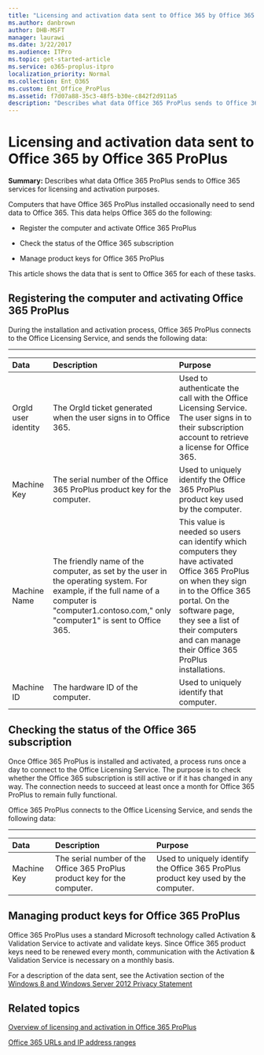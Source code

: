 ```yaml
---
title: "Licensing and activation data sent to Office 365 by Office 365 ProPlus"
ms.author: danbrown
author: DHB-MSFT
manager: laurawi
ms.date: 3/22/2017
ms.audience: ITPro
ms.topic: get-started-article
ms.service: o365-proplus-itpro
localization_priority: Normal
ms.collection: Ent_O365
ms.custom: Ent_Office_ProPlus
ms.assetid: f7d07a88-35c3-48f5-b30e-c842f2d911a5
description: "Describes what data Office 365 ProPlus sends to Office 365 services for licensing and activation purposes."
---
```


# Licensing and activation data sent to Office 365 by Office 365 ProPlus

 **Summary:** Describes what data Office 365 ProPlus sends to Office 365 services for licensing and activation purposes.
  
Computers that have Office 365 ProPlus installed occasionally need to send data to Office 365. This data helps Office 365 do the following:
  
- Register the computer and activate Office 365 ProPlus
    
- Check the status of the Office 365 subscription
    
- Manage product keys for Office 365 ProPlus
    
This article shows the data that is sent to Office 365 for each of these tasks.
  
## Registering the computer and activating Office 365 ProPlus
<a name="BKMK_RegisterCompAndActivate"> </a>

During the installation and activation process, Office 365 ProPlus connects to the Office Licensing Service, and sends the following data:
  
****

|**Data**|**Description**|**Purpose**|
|:-----|:-----|:-----|
|OrgId user identity  <br/> |The OrgId ticket generated when the user signs in to Office 365.  <br/> |Used to authenticate the call with the Office Licensing Service. The user signs in to their subscription account to retrieve a license for Office 365.  <br/> |
|Machine Key  <br/> |The serial number of the Office 365 ProPlus product key for the computer.  <br/> |Used to uniquely identify the Office 365 ProPlus product key used by the computer.  <br/> |
|Machine Name  <br/> |The friendly name of the computer, as set by the user in the operating system. For example, if the full name of a computer is "computer1.contoso.com," only "computer1" is sent to Office 365.  <br/> |This value is needed so users can identify which computers they have activated Office 365 ProPlus on when they sign in to the Office 365 portal. On the software page, they see a list of their computers and can manage their Office 365 ProPlus installations.  <br/> |
|Machine ID  <br/> |The hardware ID of the computer.  <br/> |Used to uniquely identify that computer.  <br/> |
   
## Checking the status of the Office 365 subscription
<a name="BKMK_CheckSubscriptionStatus"> </a>

Once Office 365 ProPlus is installed and activated, a process runs once a day to connect to the Office Licensing Service. The purpose is to check whether the Office 365 subscription is still active or if it has changed in any way. The connection needs to succeed at least once a month for Office 365 ProPlus to remain fully functional.
  
Office 365 ProPlus connects to the Office Licensing Service, and sends the following data:
  
****

|**Data**|**Description**|**Purpose**|
|:-----|:-----|:-----|
|Machine Key  <br/> |The serial number of the Office 365 ProPlus product key for the computer.  <br/> |Used to uniquely identify the Office 365 ProPlus product key used by the computer.  <br/> |
   
## Managing product keys for Office 365 ProPlus
<a name="BKMK_ManageProductKeys"> </a>

Office 365 ProPlus uses a standard Microsoft technology called Activation &amp; Validation Service to activate and validate keys. Since Office 365 product keys need to be renewed every month, communication with the Activation &amp; Validation Service is necessary on a monthly basis.
  
For a description of the data sent, see the Activation section of the [Windows 8 and Windows Server 2012 Privacy Statement](https://go.microsoft.com/fwlink/p/?LinkId=313210)
  
## Related topics
[Overview of licensing and activation in Office 365 ProPlus](overview-of-licensing-and-activation-in-office-365-proplus.md)
  
[Office 365 URLs and IP address ranges](https://docs.microsoft.com/office365/enterprise/urls-and-ip-address-ranges)


